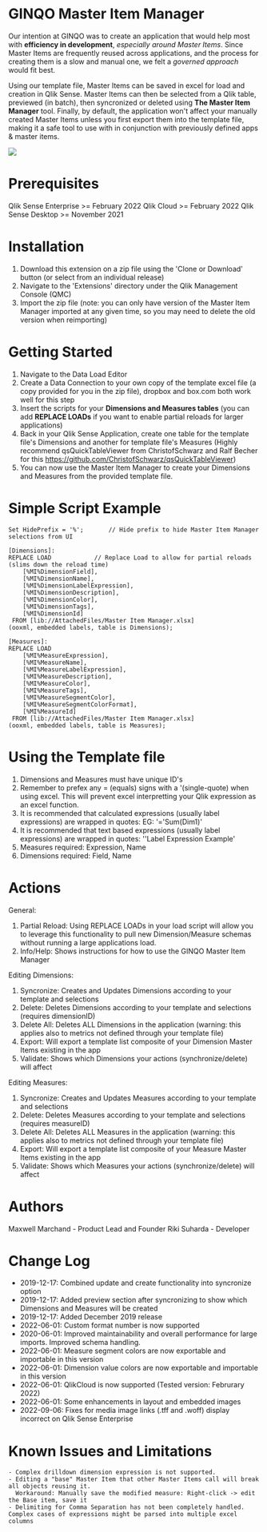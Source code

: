 # GINQO Master Item Manager
Our intention at GINQO was to create an application that would help most with **efficiency in development**, *especially around Master Items*. 
Since Master Items are frequently reused across applications, and the process for creating them is a slow and manual one, we felt a *governed approach* would fit best. 

Using our template file, Master Items can be saved in excel for load and creation in Qlik Sense. Master Items can then be selected from a Qlik table, previewed (in batch), then syncronized or deleted using **The Master Item Manager** tool. Finally, by default, the application won't affect your manually created Master Items unless you first export them into the template file, making it a safe tool to use with in conjunction with previously defined apps & master items.

![](demo.gif)

# Prerequisites
Qlik Sense Enterprise >= February 2022 
Qlik Cloud >= February 2022 
Qlik Sense Desktop >= November 2021

# Installation
1. Download this extension on a zip file using the 'Clone or Download' button (or select from an individual release)
2. Navigate to the 'Extensions' directory under the Qlik Management Console (QMC)
3. Import the zip file (note: you can only have version of the Master Item Manager imported at any given time, so you may need to delete the old version when reimporting)

# Getting Started
1. Navigate to the Data Load Editor
2. Create a Data Connection to your own copy of the template excel file (a copy provided for you in the zip file), dropbox and box.com both work well for this step
3. Insert the scripts for your **Dimensions and Measures tables** (you can add **REPLACE LOADs** if you want to enable partial reloads for larger applications)
4. Back in your Qlik Sense Application, create one table for the template file's Dimensions and another for template file's Measures (Highly recommend qsQuickTableViewer from ChristofSchwarz and Ralf Becher for this https://github.com/ChristofSchwarz/qsQuickTableViewer)
5. You can now use the Master Item Manager to create your Dimensions and Measures from the provided template file.

# Simple Script Example
```
Set HidePrefix = '%';		// Hide prefix to hide Master Item Manager selections from UI

[Dimensions]:
REPLACE LOAD			// Replace Load to allow for partial reloads (slims down the reload time)
	[%MI%DimensionField],
	[%MI%DimensionName],
	[%MI%DimensionLabelExpression],
	[%MI%DimensionDescription],
	[%MI%DimensionColor],
	[%MI%DimensionTags],
	[%MI%DimensionId]
 FROM [lib://AttachedFiles/Master Item Manager.xlsx]
(ooxml, embedded labels, table is Dimensions);

[Measures]:
REPLACE LOAD
	[%MI%MeasureExpression],
	[%MI%MeasureName],
	[%MI%MeasureLabelExpression],
	[%MI%MeasureDescription],
	[%MI%MeasureColor],
	[%MI%MeasureTags],
	[%MI%MeasureSegmentColor],
	[%MI%MeasureSegmentColorFormat],
	[%MI%MeasureId]
 FROM [lib://AttachedFiles/Master Item Manager.xlsx]
(ooxml, embedded labels, table is Measures);
```

# Using the Template file
1. Dimensions and Measures must have unique ID's
2. Remember to prefex any = (equals) signs with a '(single-quote) when using excel. This will prevent excel interpretting your Qlik expression as an excel function.
3. It is recommended that calculated expressions (usually label expressions) are wrapped in quotes: EG: '='Sum(Dim1)'
4. It is recommended that text based expressions (usually label expressions) are wrapped in quotes: ''Label Expression Example'
5. Measures required: Expression, Name
6. Dimensions required: Field, Name

# Actions
General:
1. Partial Reload: Using REPLACE LOADs in your load script will allow you to leverage this functionality to pull new Dimension/Measure schemas without running a large applications load.
2. Info/Help: Shows instructions for how to use the GINQO Master Item Manager

Editing Dimensions:
1. Syncronize: Creates and Updates Dimensions according to your template and selections
2. Delete: Deletes Dimensions according to your template and selections (requires dimensionID)
3. Delete All: Deletes ALL Dimensions in the application (warning: this applies also to metrics not defined through your template file)
4. Export: Will export a template list composite of your Dimension Master Items existing in the app
5. Validate: Shows which Dimensions your actions (synchronize/delete) will affect

Editing Measures:
1. Syncronize: Creates and Updates Measures according to your template and selections
2. Delete: Deletes Measures according to your template and selections (requires measureID)
3. Delete All: Deletes ALL Measures in the application (warning: this applies also to metrics not defined through your template file)
4. Export: Will export a template list composite of your Measure Master Items existing in the app
5. Validate: Shows which Measures your actions (synchronize/delete) will affect


# Authors
Maxwell Marchand - Product Lead and Founder
Riki Suharda - Developer

# Change Log
- 2019-12-17: Combined update and create functionality into syncronize option
- 2019-12-17: Added preview section after syncronizing to show which Dimensions and Measures will be created
- 2019-12-17: Added December 2019 release
- 2022-06-01: Custom format number is now supported
- 2020-06-01: Improved maintainability and overall performance for large imports. Improved schema handling.
- 2022-06-01: Measure segment colors are now exportable and importable in this version
- 2022-06-01: Dimension value colors are now exportable and importable in this version
- 2022-06-01: QlikCloud is now supported (Tested version: Februrary 2022)
- 2022-06-01: Some enhancements in layout and embedded images
- 2022-09-06: Fixes for media image links (.tff and .woff) display incorrect on Qlik Sense Enterprise

# Known Issues and Limitations
	- Complex drilldown dimension expression is not supported.
	- Editing a "base" Master Item that other Master Items call will break all objects reusing it.
	  Workaround: Manually save the modified measure: Right-click -> edit the Base item, save it
  	- Delimiting for Comma Separation has not been completely handled. Complex cases of expressions might be parsed into multiple excel columns
